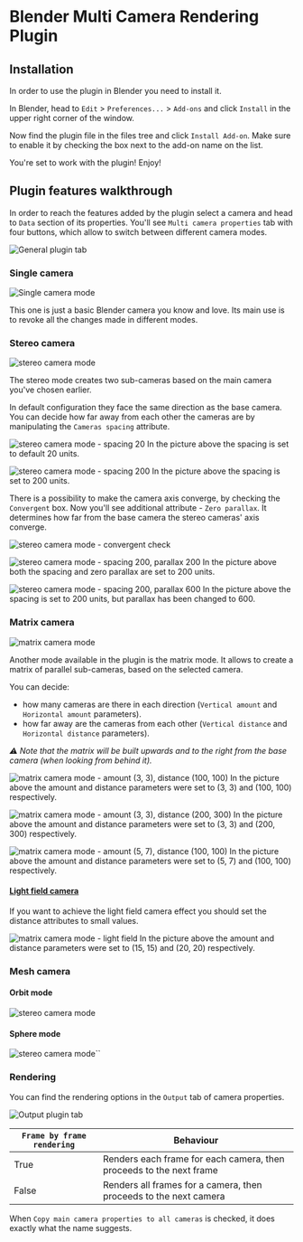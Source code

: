 # Blender Multi Camera Rendering Plugin

## Installation

In order to use the plugin in Blender you need to install it.

In Blender, head to `Edit` > `Preferences...` > `Add-ons` and click `Install` in the upper right corner of the window.

Now find the plugin file in the files tree and click `Install Add-on`.
Make sure to enable it by checking the box next to the add-on name on the list.

You're set to work with the plugin! Enjoy!


## Plugin features walkthrough

In order to reach the features added by the plugin select a camera and head to `Data` section of its properties.
You'll see `Multi camera properties` tab with four buttons, which allow to switch between different camera modes.

![General plugin tab](./docs/images/plugin-tab.png)


### Single camera

![Single camera mode](./docs/images/modes/single/single-mode.png)

This one is just a basic Blender camera you know and love.
Its main use is to revoke all the changes made in different modes.


### Stereo camera

![stereo camera mode](./docs/images/modes/stereo/stereo-mode.png)

The stereo mode creates two sub-cameras based on the main camera you've chosen earlier.

In default configuration they face the same direction as the base camera.
You can decide how far away from each other the cameras are by manipulating the `Cameras spacing` attribute.

![stereo camera mode - spacing 20](./docs/images/modes/stereo/stereo-spacing-20.png)
In the picture above the spacing is set to default 20 units.


![stereo camera mode  - spacing 200](./docs/images/modes/stereo/stereo-spacing-200.png)
In the picture above the spacing is set to 200 units.


There is a possibility to make the camera axis converge, by checking the `Convergent` box.
Now you'll see additional attribute - `Zero parallax`.
It determines how far from the base camera the stereo cameras' axis converge.

![stereo camera mode - convergent check](./docs/images/modes/stereo/stereo-convergent-mode.png)

![stereo camera mode - spacing 200, parallax 200](./docs/images/modes/stereo/stereo-convergent-parallax-200.png)
In the picture above both the spacing and zero parallax are set to 200 units.


![stereo camera mode - spacing 200, parallax 600](./docs/images/modes/stereo/stereo-convergent-parallax-600.png)
In the picture above the spacing is set to 200 units, but parallax has been changed to 600.


### Matrix camera
![matrix camera mode](./docs/images/modes/matrix/matrix-mode.png)

Another mode available in the plugin is the matrix mode.
It allows to create a matrix of parallel sub-cameras, based on the selected camera.

You can decide:
* how many cameras are there in each direction (`Vertical amount` and `Horizontal amount` parameters).
* how far away are the cameras from each other (`Vertical distance` and `Horizontal distance` parameters).

_⚠️ Note that the matrix will be built upwards and to the right from the base camera (when looking from behind it)._

![matrix camera mode - amount (3, 3), distance (100, 100)](./docs/images/modes/matrix/matrix-3-3-100-100.png)
In the picture above the amount and distance parameters were set to (3, 3) and (100, 100) respectively.

![matrix camera mode - amount (3, 3), distance (200, 300)](./docs/images/modes/matrix/matrix-3-3-200-300.png)
In the picture above the amount and distance parameters were set to (3, 3) and (200, 300) respectively.

![matrix camera mode - amount (5, 7), distance (100, 100)](./docs/images/modes/matrix/matrix-5-7-100-100.png)
In the picture above the amount and distance parameters were set to (5, 7) and (100, 100) respectively.


#### [Light field camera](https://en.wikipedia.org/wiki/Light_field_camera)

If you want to achieve the light field camera effect you should set the distance attributes to small values.

![matrix camera mode - light field](./docs/images/modes/matrix/matrix-15-15-20-20.png)
In the picture above the amount and distance parameters were set to (15, 15) and (20, 20) respectively.


### Mesh camera

#### Orbit mode
![stereo camera mode](./docs/images/modes/mesh/mesh-orbit-mode.png)

#### Sphere mode
![stereo camera mode](./docs/images/modes/mesh/mesh-sphere-mode.png)``



### Rendering

You can find the rendering options in the `Output` tab of camera properties.

![Output plugin tab](./docs/images/output-tab.png)


| `Frame by frame rendering` | Behaviour                                                           |
|----------------------------|---------------------------------------------------------------------|
| True                       | Renders each frame for each camera, then proceeds to the next frame |
| False                      | Renders all frames for a camera, then proceeds to the next camera   |

When `Copy main camera properties to all cameras` is checked, it does exactly what the name suggests.
